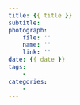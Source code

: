 ```yaml
---
title: {{ title }}
subtitle: 
photograph: 
    file: ''
    name: ''
    link: ''
date: {{ date }}
tags:
    - 
categories:
    - 
---
```



<!-- more -->
